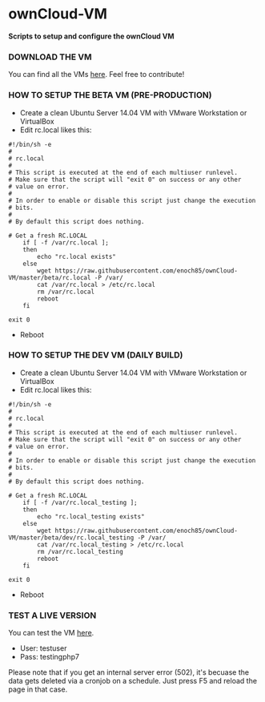 # ownCloud-VM
**Scripts to setup and configure the ownCloud VM**

### DOWNLOAD THE VM

You can find all the VMs [here](https://www.techandme.se/pre-configured-owncloud-installaton/). Feel free to contribute!

### HOW TO SETUP THE BETA VM (PRE-PRODUCTION)

- Create a clean Ubuntu Server 14.04 VM with VMware Workstation or VirtualBox
- Edit rc.local likes this:

```
#!/bin/sh -e
#
# rc.local
#
# This script is executed at the end of each multiuser runlevel.
# Make sure that the script will "exit 0" on success or any other
# value on error.
#
# In order to enable or disable this script just change the execution
# bits.
#
# By default this script does nothing.

# Get a fresh RC.LOCAL
    if [ -f /var/rc.local ];
    then
        echo "rc.local exists"
    else
        wget https://raw.githubusercontent.com/enoch85/ownCloud-VM/master/beta/rc.local -P /var/
        cat /var/rc.local > /etc/rc.local
        rm /var/rc.local
        reboot
    fi

exit 0
```
- Reboot

### HOW TO SETUP THE DEV VM (DAILY BUILD)

- Create a clean Ubuntu Server 14.04 VM with VMware Workstation or VirtualBox
- Edit rc.local likes this:

```
#!/bin/sh -e
#
# rc.local
#
# This script is executed at the end of each multiuser runlevel.
# Make sure that the script will "exit 0" on success or any other
# value on error.
#
# In order to enable or disable this script just change the execution
# bits.
#
# By default this script does nothing.

# Get a fresh RC.LOCAL
    if [ -f /var/rc.local_testing ];
    then
        echo "rc.local_testing exists"
    else
        wget https://raw.githubusercontent.com/enoch85/ownCloud-VM/master/beta/dev/rc.local_testing -P /var/
        cat /var/rc.local_testing > /etc/rc.local
        rm /var/rc.local_testing
        reboot
    fi

exit 0
```
- Reboot

### TEST A LIVE VERSION

You can test the VM [here](https://owncloudphp7.techandme.se/).
- User: testuser
- Pass: testingphp7

Please note that if you get an internal server error (502), it's becuase the data gets deleted via a cronjob on a schedule. Just press F5 and reload the page in that case.
